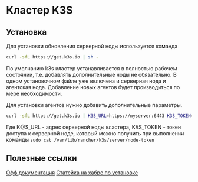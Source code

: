# Кластер K3S

## Установка

Для установки обновления серверной ноды используется команда

```bash
curl -sfL https://get.k3s.io | sh -
```

По умолчанию k3s кластер устанавливается в полностью рабочем состоянии, т.е. добавлять дополнительные ноды не обязательно. В одном установочном файле уже включена и серверная нода и агентская нода. Добавление новых агентов будет производиться по мере необходимости.

Для установки агентов нужно добавить дополнительные параметры.

```bash
curl -sfL https://get.k3s.io | K3S_URL=https://myserver:6443 K3S_TOKEN=mynodetoken sh -
```

Где K@S_URL - адрес серверной ноды кластера, K#S_TOKEN - токен доступа к серверной ноде, который можно получить при выполнении команды `sudo cat /var/lib/rancher/k3s/server/node-token`

## Полезные ссылки

[Офф документация](https://docs.k3s.io/quick-start)
[Статейка на хабре по установке](https://habr.com/ru/companies/nixys/articles/658985/)
